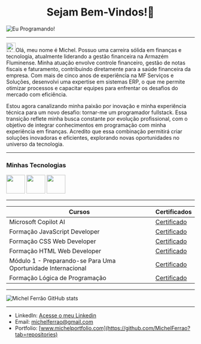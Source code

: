 <center><h1> Sejam Bem-Vindos!👋 </h1></center>

![Eu Programando!](https://i.pinimg.com/originals/21/11/61/21116158daaeb1459b4ec0758505e1ad.gif)

-----

<img src="https://raw.githubusercontent.com/Tarikul-Islam-Anik/Animated-Fluent-Emojis/master/Emojis/Hand%20gestures/Hand%20with%20Fingers%20Splayed%20Light%20Skin%20Tone.png" alt="Hand with Fingers Splayed Light Skin Tone" width="25" height="25" style="max-width: 100%;">Olá, meu nome é Michel. Possuo uma carreira sólida em finanças e tecnologia, atualmente liderando a gestão financeira na Armazém Fluminense. Minha atuação envolve controle financeiro, gestão de notas fiscais e faturamento, contribuindo diretamente para a saúde financeira da empresa. Com mais de cinco anos de experiência na MF Serviços e Soluções, desenvolvi uma expertise em sistemas ERP, o que me permite otimizar processos e capacitar equipes para enfrentar os desafios do mercado com eficiência.

Estou agora canalizando minha paixão por inovação e minha experiência técnica para um novo desafio: tornar-me um programador fullstack. Essa transição reflete minha busca constante por evolução profissional, com o objetivo de integrar conhecimentos em programação com minha experiência em finanças. Acredito que essa combinação permitirá criar soluções inovadoras e eficientes, explorando novas oportunidades no universo da tecnologia.


-----

### Minhas Tecnologias

<img src="https://cdn.jsdelivr.net/gh/devicons/devicon@latest/icons/html5/html5-original-wordmark.svg" width="50px"> <img src="https://cdn.jsdelivr.net/gh/devicons/devicon@latest/icons/css3/css3-original-wordmark.svg" width="50px"> <img src="https://cdn.jsdelivr.net/gh/devicons/devicon@latest/icons/javascript/javascript-original.svg" width="50px">

-----

| Cursos | Certificados |
|------- | ------------ |
| Microsoft Copilot AI |  [Certificado](https://hermes.dio.me/certificates/PFH8QWQJ.pdf)
| Formação JavaScript Developer |  [Certificado](https://hermes.dio.me/certificates/3J0SENMD.pdf)
| Formação CSS Web Developer |  [Certificado](https://hermes.dio.me/certificates/4ATARGXO.pdf)
| Formação HTML Web Developer |  [Certificado](https://hermes.dio.me/certificates/R3MGDNBV.pdf)
| Módulo 1 - Preparando-se Para Uma Oportunidade Internacional |  [Certificado](https://hermes.dio.me/certificates/IZH8WIGJ.pdf)
| Formação Lógica de Programação |  [Certificado](https://hermes.dio.me/certificates/90NYUCOJ.pdf)

-----
![Michel Ferrão GitHub stats](https://github-readme-stats.vercel.app/api?username=anuraghazra&show_icons=true&theme=radical)

-----

- LinkedIn: [Acesse o meu Linkedin](https://www.linkedin.com/in/michel-de-carvalho-ferr%C3%A3o-silva-a79935a2/)
- Email: [michelferrao@gmail.com](mailto:michelferraorj@gmail.com)
- Portfolio: [www.michelportfolio.com](https://github.com/MichelFerrao?tab=repositories)
